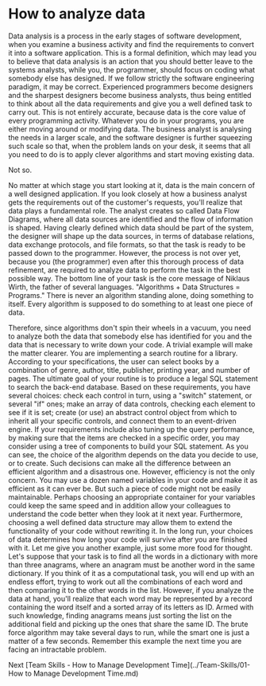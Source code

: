 # How to analyze data
[//]: # (Version:1.0.0)
Data analysis is a process in the early stages of software development, when you examine a business activity and find the requirements to convert it into a software application. This is a formal definition, which may lead you to believe that data analysis is an action that you should better leave to the systems analysts, while you, the programmer, should focus on coding what somebody else has designed. If we follow strictly the software engineering paradigm, it may be correct. Experienced programmers become designers and the sharpest designers become business analysts, thus being entitled to think about all the data requirements and give you a well defined task to carry out. This is not entirely accurate, because data is the core value of every programming activity. Whatever you do in your programs, you are either moving around or modifying data. The business analyst is analysing the needs in a larger scale, and the software designer is further squeezing such scale so that, when the problem lands on your desk, it seems that all you need to do is to apply clever algorithms and start moving existing data.

Not so.

No matter at which stage you start looking at it, data is the main concern of a well designed application. If you look closely at how a business analyst gets the requirements out of the customer's requests, you'll realize that data plays a fundamental role. The analyst creates so called Data Flow Diagrams, where all data sources are identified and the flow of information is shaped. Having clearly defined which data should be part of the system, the designer will shape up the data sources, in terms of database relations, data exchange protocols, and file formats, so that the task is ready to be passed down to the programmer. However, the process is not over yet, because you (the programmer) even after this thorough process of data refinement, are required to analyze data to perform the task in the best possible way. The bottom line of your task is the core message of Niklaus Wirth, the father of several languages. "Algorithms + Data Structures = Programs." There is never an algorithm standing alone, doing something to itself. Every algorithm is supposed to do something to at least one piece of data.

Therefore, since algorithms don't spin their wheels in a vacuum, you need to analyze both the data that somebody else has identified for you and the data that is necessary to write down your code. A trivial example will make the matter clearer. You are implementing a search routine for a library. According to your specifications, the user can select books by a combination of genre, author, title, publisher, printing year, and number of pages. The ultimate goal of your routine is to produce a legal SQL statement to search the back-end database. Based on these requirements, you have several choices: check each control in turn, using a "switch" statement, or several "if" ones; make an array of data controls, checking each element to see if it is set; create (or use) an abstract control object from which to inherit all your specific controls, and connect them to an event-driven engine. If your requirements include also tuning up the query performance, by making sure that the items are checked in a specific order, you may consider using a tree of components to build your SQL statement. As you can see, the choice of the algorithm depends on the data you decide to use, or to create. Such decisions can make all the difference between an efficient algorithm and a disastrous one. However, efficiency is not the only concern. You may use a dozen named variables in your code and make it as efficient as it can ever be. But such a piece of code might not be easily maintainable. Perhaps choosing an appropriate container for your variables could keep the same speed and in addition allow your colleagues to understand the code better when they look at it next year. Furthermore, choosing a well defined data structure may allow them to extend the functionality of your code without rewriting it. In the long run, your choices of data determines how long your code will survive after you are finished with it. Let me give you another example, just some more food for thought. Let's suppose that your task is to find all the words in a dictionary with more than three anagrams, where an anagram must be another word in the same dictionary. If you think of it as a computational task, you will end up with an endless effort, trying to work out all the combinations of each word and then comparing it to the other words in the list. However, if you analyze the data at hand, you'll realize that each word may be represented by a record containing the word itself and a sorted array of its letters as ID. Armed with such knowledge, finding anagrams means just sorting the list on the additional field and picking up the ones that share the same ID. The brute force algorithm may take several days to run, while the smart one is just a matter of a few seconds. Remember this example the next time you are facing an intractable problem.

Next [Team Skills - How to Manage Development Time](../Team-Skills/01-How to Manage Development Time.md)
